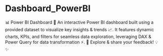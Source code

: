 # Dashboard_PowerBI
📊 Power BI Dashboard 🚀 An interactive Power BI dashboard built using a provided dataset to visualize key insights &amp; trends 📈. It features dynamic charts, KPIs, and filters for seamless data exploration, leveraging DAX &amp; Power Query for data transformation ⚡.  📌 Explore &amp; share your feedback! 💡✨
